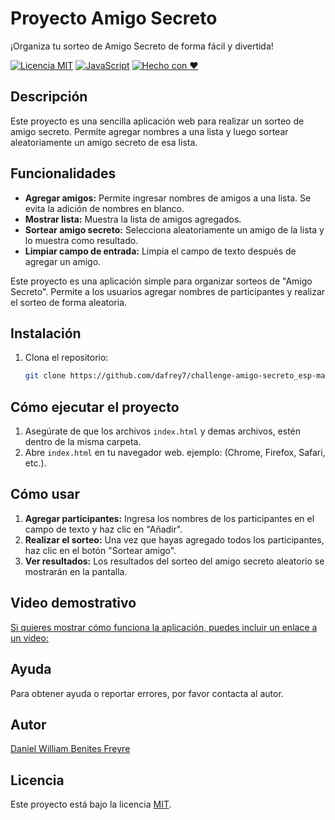 # Proyecto Amigo Secreto
¡Organiza tu sorteo de Amigo Secreto de forma fácil y divertida!

[![Licencia MIT](https://img.shields.io/badge/License-MIT-yellow.svg)](https://opensource.org/licenses/MIT)
[![JavaScript](https://img.shields.io/badge/JavaScript-%20f1e05a?logo=javascript&logoColor=black)](https://www.javascript.com/)
[![Hecho con ❤️](https://img.shields.io/badge/Hecho%20con-❤️-red)](https://github.com/TuUsuario)
## Descripción

Este proyecto es una sencilla aplicación web para realizar un sorteo de amigo secreto. Permite agregar nombres a una lista y luego sortear aleatoriamente un amigo secreto de esa lista.

## Funcionalidades

*   **Agregar amigos:** Permite ingresar nombres de amigos a una lista. Se evita la adición de nombres en blanco.
*   **Mostrar lista:** Muestra la lista de amigos agregados.
*   **Sortear amigo secreto:** Selecciona aleatoriamente un amigo de la lista y lo muestra como resultado.
*   **Limpiar campo de entrada:** Limpia el campo de texto después de agregar un amigo.

Este proyecto es una aplicación simple para organizar sorteos de "Amigo Secreto". Permite a los usuarios agregar nombres de participantes y realizar el sorteo de forma aleatoria.

## Instalación

1.  Clona el repositorio:

    ```bash
    git clone https://github.com/dafrey7/challenge-amigo-secreto_esp-main.git
    ```
## Cómo ejecutar el proyecto

1.  Asegúrate de que los archivos `index.html` y demas archivos, estén dentro de la misma carpeta.
2.  Abre `index.html` en tu navegador web.  ejemplo: (Chrome, Firefox, Safari, etc.).

## Cómo usar

1.  **Agregar participantes:** Ingresa los nombres de los participantes en el campo de texto y haz clic en "Añadir".
2.  **Realizar el sorteo:** Una vez que hayas agregado todos los participantes, haz clic en el botón "Sortear amigo".
3.  **Ver resultados:** Los resultados del sorteo del amigo secreto aleatorio se mostrarán en la pantalla.

## Video demostrativo

[Si quieres mostrar cómo funciona la aplicación, puedes incluir un enlace a un video:
](https://github.com/user-attachments/assets/ccbc1d14-f834-4f79-b886-2c818602d0c0
)

## Ayuda

Para obtener ayuda o reportar errores, por favor contacta al autor.

## Autor

[Daniel William Benites Freyre](https://github.com/dafrey7)

## Licencia

Este proyecto está bajo la licencia [MIT](LICENSE).

